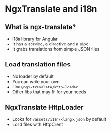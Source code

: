 # NgxTranslate and i18n

## What is ngx-translate?

- i18n library for Angular
- It has a service, a directive and a pipe
- It grabs translations from simple JSON files

## Load translation files

- No loader by default
- You can write your own
- Use `@ngx-translate/http-loader`
- Other libs that may fit for your needs

## NgxTranslate HttpLoader

- Looks for `/assets/i18n/<lang>.json` by default
- Load files with HttpClient
